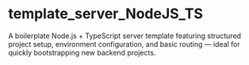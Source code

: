 # template_server_NodeJS_TS
A boilerplate Node.js + TypeScript server template featuring structured project setup, environment configuration, and basic routing — ideal for quickly bootstrapping new backend projects.
